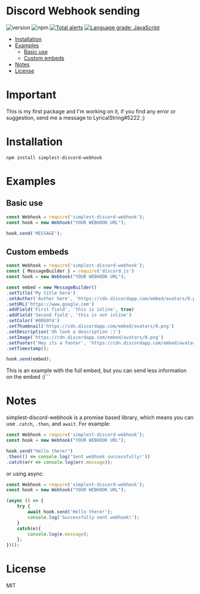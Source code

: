 # Discord Webhook sending
![version](https://img.shields.io/npm/v/simplest-discord-webhook "Version")
![npm](https://img.shields.io/npm/dt/simplest-discord-webhook.svg "Total Downloads")
[![Total alerts](https://img.shields.io/lgtm/alerts/g/lyricalstring/simplest-discord-webhook.svg?logo=lgtm&logoWidth=18)](https://lgtm.com/projects/g/LyricalString/simplest-discord-webhook/alerts/)
[![Language grade: JavaScript](https://img.shields.io/lgtm/grade/javascript/g/lyricalstring/simplest-discord-webhook.svg?logo=lgtm&logoWidth=18)](https://lgtm.com/projects/g/LyricalString/simplest-discord-webhook/context:javascript)

- [Installation](#installation)
- [Examples](#examples)
    - [Basic use](#basic-use)
    - [Custom embeds](#custom-embeds)
- [Notes](#notes)
- [License](#license)

# Important
This is my first package and I'm working on it, if you find any error or suggestion, send me a message to LyricalString#5222 ;)

# Installation
```npm install simplest-discord-webhook```

# Examples

## Basic use
```js
const Webhook = require('simplest-discord-webhook');
const hook = new Webhook("YOUR WEBHOOK URL");

hook.send('MESSAGE');
```

## Custom embeds
```js
const Webhook = require('simplest-discord-webhook');
const { MessageBuilder } = require('discord.js')
const hook = new Webhook("YOUR WEBHOOK URL");

const embed = new MessageBuilder()
.setTitle('My title here')
.setAuthor('Author here', 'https://cdn.discordapp.com/embed/avatars/0.png', 'https://www.google.com')
.setURL('https://www.google.com')
.addField('First field', 'this is inline', true)
.addField('Second field', 'this is not inline')
.setColor('#00b0f4')
.setThumbnail('https://cdn.discordapp.com/embed/avatars/0.png')
.setDescription('Oh look a description :)')
.setImage('https://cdn.discordapp.com/embed/avatars/0.png')
.setFooter('Hey its a footer', 'https://cdn.discordapp.com/embed/avatars/0.png')
.setTimestamp();

hook.send(embed);
```

This is an example with the full embed, but you can send less information on the embed :)```


# Notes
simplest-discord-webhook is a promise based library, which means you can use `.catch`, `.then`, and `await`. For example:

```js
const Webhook = require('simplest-discord-webhook');
const hook = new Webhook("YOUR WEBHOOK URL");

hook.send("Hello there!")
.then(() => console.log('Sent webhook successfully!'))
.catch(err => console.log(err.message));
```

or using async:
```js
const Webhook = require('simplest-discord-webhook');
const hook = new Webhook("YOUR WEBHOOK URL");

(async () => {
    try {
        await hook.send('Hello there!');
        console.log('Successfully sent webhook!');
    }
    catch(e){
        console.log(e.message);
    };
})();
```

# License

MIT